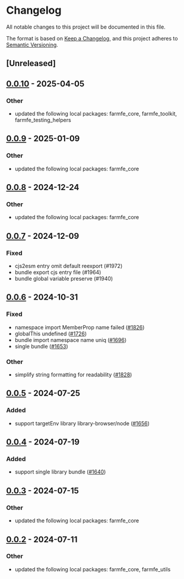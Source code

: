 # Changelog
All notable changes to this project will be documented in this file.

The format is based on [Keep a Changelog](https://keepachangelog.com/en/1.0.0/),
and this project adheres to [Semantic Versioning](https://semver.org/spec/v2.0.0.html).

## [Unreleased]

## [0.0.10](https://github.com/ErKeLost/farm/compare/farmfe_plugin_bundle-v0.0.9...farmfe_plugin_bundle-v0.0.10) - 2025-04-05

### Other

- updated the following local packages: farmfe_core, farmfe_toolkit, farmfe_testing_helpers

## [0.0.9](https://github.com/farm-fe/farm/compare/farmfe_plugin_bundle-v0.0.8...farmfe_plugin_bundle-v0.0.9) - 2025-01-09

### Other

- updated the following local packages: farmfe_core

## [0.0.8](https://github.com/farm-fe/farm/compare/farmfe_plugin_bundle-v0.0.7...farmfe_plugin_bundle-v0.0.8) - 2024-12-24

### Other

- updated the following local packages: farmfe_core

## [0.0.7](https://github.com/farm-fe/farm/compare/farmfe_plugin_bundle-v0.0.6...farmfe_plugin_bundle-v0.0.7) - 2024-12-09

### Fixed

- cjs2esm entry omit default reexport (#1972)
- bundle export cjs entry file (#1964)
- bundle global variable preserve (#1940)

## [0.0.6](https://github.com/farm-fe/farm/compare/farmfe_plugin_bundle-v0.0.5...farmfe_plugin_bundle-v0.0.6) - 2024-10-31

### Fixed

- namespace import MemberProp name failed ([#1826](https://github.com/farm-fe/farm/pull/1826))
- globalThis undefined ([#1726](https://github.com/farm-fe/farm/pull/1726))
- bundle import namespace name uniq ([#1696](https://github.com/farm-fe/farm/pull/1696))
- single bundle ([#1653](https://github.com/farm-fe/farm/pull/1653))

### Other

- simplify string formatting for readability ([#1828](https://github.com/farm-fe/farm/pull/1828))

## [0.0.5](https://github.com/farm-fe/farm/compare/farmfe_plugin_bundle-v0.0.4...farmfe_plugin_bundle-v0.0.5) - 2024-07-25

### Added
- support targetEnv library library-browser/node ([#1656](https://github.com/farm-fe/farm/pull/1656))

## [0.0.4](https://github.com/farm-fe/farm/compare/farmfe_plugin_bundle-v0.0.3...farmfe_plugin_bundle-v0.0.4) - 2024-07-19

### Added
- support single library bundle ([#1640](https://github.com/farm-fe/farm/pull/1640))

## [0.0.3](https://github.com/farm-fe/farm/compare/farmfe_plugin_bundle-v0.0.2...farmfe_plugin_bundle-v0.0.3) - 2024-07-15

### Other
- updated the following local packages: farmfe_core

## [0.0.2](https://github.com/farm-fe/farm/compare/farmfe_plugin_bundle-v0.0.1...farmfe_plugin_bundle-v0.0.2) - 2024-07-11

### Other
- updated the following local packages: farmfe_core, farmfe_utils
